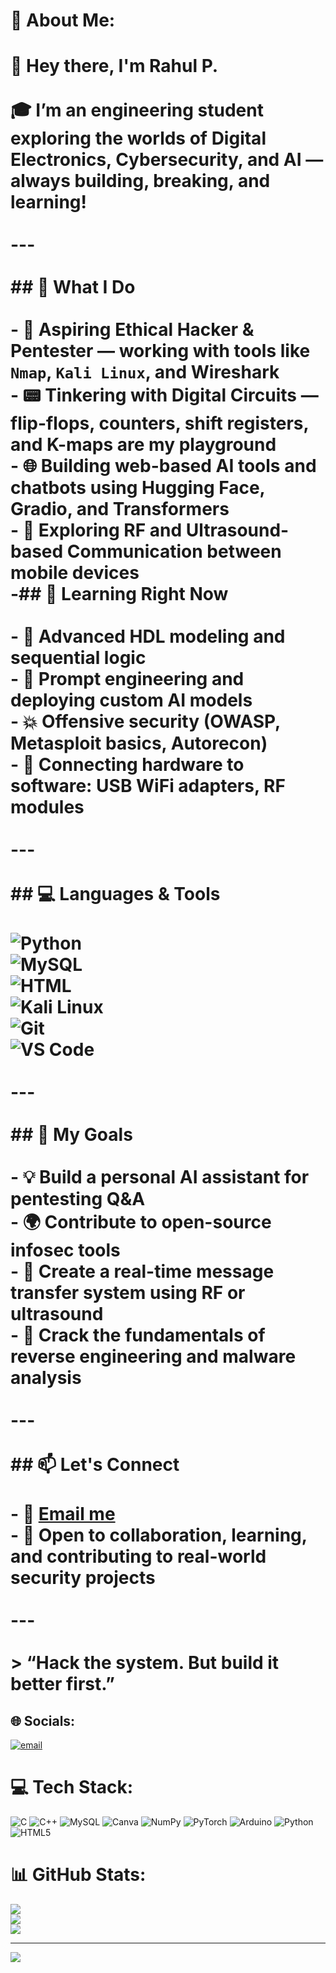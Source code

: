 # 💫 About Me:
# 👋 Hey there, I'm Rahul P.<br><br>🎓 I’m an engineering student exploring the worlds of **Digital Electronics**, **Cybersecurity**, and **AI** — always building, breaking, and learning!<br><br>---<br><br>## 🔧 What I Do<br><br>- 🔐 Aspiring **Ethical Hacker** & **Pentester** — working with tools like `Nmap`, `Kali Linux`, and Wireshark<br>- 📟 Tinkering with **Digital Circuits** — flip-flops, counters, shift registers, and K-maps are my playground<br>- 🌐 Building web-based **AI tools** and chatbots using Hugging Face, Gradio, and Transformers<br>- 📡 Exploring **RF and Ultrasound-based Communication** between mobile devices<br>-## 🧠 Learning Right Now<br><br>- 🧾 Advanced **HDL modeling** and **sequential logic**<br>- 🧠 Prompt engineering and deploying **custom AI models**<br>- 💥 Offensive security (OWASP, Metasploit basics, Autorecon)<br>- 🔌 Connecting hardware to software: USB WiFi adapters, RF modules<br><br>---<br><br>## 💻 Languages & Tools<br><br>![Python](https://img.shields.io/badge/-Python-3776AB?logo=python&logoColor=white)<br>![MySQL](https://img.shields.io/badge/-MySQL-4479A1?logo=mysql&logoColor=white)<br>![HTML](https://img.shields.io/badge/-HTML5-E34F26?logo=html5&logoColor=white)<br>![Kali Linux](https://img.shields.io/badge/-Kali_Linux-557C94?logo=kalilinux&logoColor=white)<br>![Git](https://img.shields.io/badge/-Git-F05032?logo=git&logoColor=white)<br>![VS Code](https://img.shields.io/badge/-VS_Code-007ACC?logo=visualstudiocode&logoColor=white)<br><br>---<br><br>## 🌱 My Goals<br><br>- 💡 Build a personal **AI assistant** for pentesting Q&A<br>- 🌍 Contribute to open-source **infosec tools**<br>- 🧪 Create a real-time **message transfer system** using RF or ultrasound<br>- 🎯 Crack the fundamentals of **reverse engineering** and malware analysis<br><br>---<br><br>## 📫 Let's Connect<br><br>- 📧 [Email me](rahulpradeeb40@gmail.com)<br>- 💬 Open to collaboration, learning, and contributing to real-world security projects<br><br>---<br><br>> “Hack the system. But build it better first.”  <br>


## 🌐 Socials:
[![email](https://img.shields.io/badge/Email-D14836?logo=gmail&logoColor=white)](mailto:rahulpradeeb40@gmail.com) 

# 💻 Tech Stack:
![C](https://img.shields.io/badge/c-%2300599C.svg?style=for-the-badge&logo=c&logoColor=white) ![C++](https://img.shields.io/badge/c++-%2300599C.svg?style=for-the-badge&logo=c%2B%2B&logoColor=white) ![MySQL](https://img.shields.io/badge/mysql-4479A1.svg?style=for-the-badge&logo=mysql&logoColor=white) ![Canva](https://img.shields.io/badge/Canva-%2300C4CC.svg?style=for-the-badge&logo=Canva&logoColor=white) ![NumPy](https://img.shields.io/badge/numpy-%23013243.svg?style=for-the-badge&logo=numpy&logoColor=white) ![PyTorch](https://img.shields.io/badge/PyTorch-%23EE4C2C.svg?style=for-the-badge&logo=PyTorch&logoColor=white) ![Arduino](https://img.shields.io/badge/-Arduino-00979D?style=for-the-badge&logo=Arduino&logoColor=white) ![Python](https://img.shields.io/badge/python-3670A0?style=for-the-badge&logo=python&logoColor=ffdd54) ![HTML5](https://img.shields.io/badge/html5-%23E34F26.svg?style=for-the-badge&logo=html5&logoColor=white)
# 📊 GitHub Stats:
![](https://github-readme-stats.vercel.app/api?username=rahul91617115&theme=dark&hide_border=false&include_all_commits=false&count_private=false)<br/>
![](https://nirzak-streak-stats.vercel.app/?user=rahul91617115&theme=dark&hide_border=false)<br/>
![](https://github-readme-stats.vercel.app/api/top-langs/?username=rahul91617115&theme=dark&hide_border=false&include_all_commits=false&count_private=false&layout=compact)

---
[![](https://visitcount.itsvg.in/api?id=rahul91617115&icon=0&color=0)](https://visitcount.itsvg.in)



